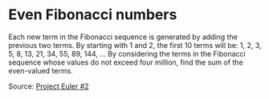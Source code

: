 # Even Fibonacci numbers
Each new term in the Fibonacci sequence is generated by adding the previous two terms. By starting with 1 and 2, the first 10 terms will be:
1, 2, 3, 5, 8, 13, 21, 34, 55, 89, 144, ...
By considering the terms in the Fibonacci sequence whose values do not exceed four million, find the sum of the even-valued terms.


Source: [Project Euler #2](https://projecteuler.net/problem=2)